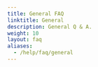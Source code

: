 ```yaml
---
title: General FAQ
linktitle: General
description: General Q & A.
weight: 10
layout: faq
aliases:
  - /help/faq/general
---
```

